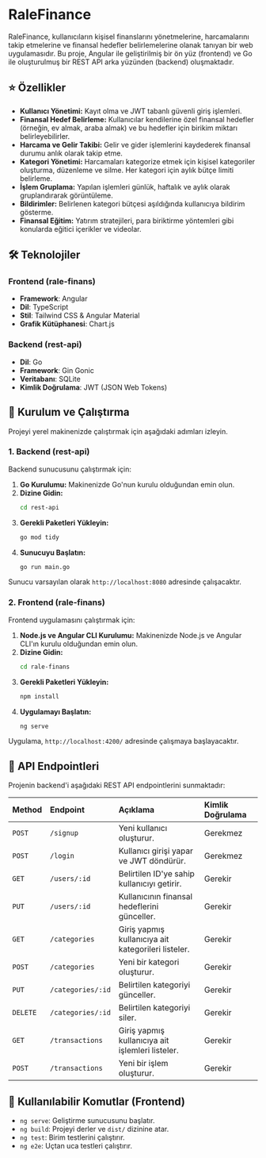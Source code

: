 # RaleFinance

RaleFinance, kullanıcıların kişisel finanslarını yönetmelerine, harcamalarını takip etmelerine ve finansal hedefler belirlemelerine olanak tanıyan bir web uygulamasıdır. Bu proje, Angular ile geliştirilmiş bir ön yüz (frontend) ve Go ile oluşturulmuş bir REST API arka yüzünden (backend) oluşmaktadır.

## ⭐ Özellikler

  - **Kullanıcı Yönetimi:** Kayıt olma ve JWT tabanlı güvenli giriş işlemleri.
  - **Finansal Hedef Belirleme:** Kullanıcılar kendilerine özel finansal hedefler (örneğin, ev almak, araba almak) ve bu hedefler için birikim miktarı belirleyebilirler.
  - **Harcama ve Gelir Takibi:** Gelir ve gider işlemlerini kaydederek finansal durumu anlık olarak takip etme.
  - **Kategori Yönetimi:** Harcamaları kategorize etmek için kişisel kategoriler oluşturma, düzenleme ve silme. Her kategori için aylık bütçe limiti belirleme.
  - **İşlem Gruplama:** Yapılan işlemleri günlük, haftalık ve aylık olarak gruplandırarak görüntüleme.
  - **Bildirimler:** Belirlenen kategori bütçesi aşıldığında kullanıcıya bildirim gösterme.
  - **Finansal Eğitim:** Yatırım stratejileri, para biriktirme yöntemleri gibi konularda eğitici içerikler ve videolar.

## 🛠️ Teknolojiler

### Frontend (rale-finans)

  - **Framework**: Angular
  - **Dil**: TypeScript
  - **Stil**: Tailwind CSS & Angular Material
  - **Grafik Kütüphanesi**: Chart.js

### Backend (rest-api)

  - **Dil**: Go
  - **Framework**: Gin Gonic
  - **Veritabanı**: SQLite
  - **Kimlik Doğrulama**: JWT (JSON Web Tokens)

## 🚀 Kurulum ve Çalıştırma

Projeyi yerel makinenizde çalıştırmak için aşağıdaki adımları izleyin.

### 1\. Backend (rest-api)

Backend sunucusunu çalıştırmak için:

1.  **Go Kurulumu:** Makinenizde Go'nun kurulu olduğundan emin olun.
2.  **Dizine Gidin:**
    ```bash
    cd rest-api
    ```
3.  **Gerekli Paketleri Yükleyin:**
    ```bash
    go mod tidy
    ```
4.  **Sunucuyu Başlatın:**
    ```bash
    go run main.go
    ```

Sunucu varsayılan olarak `http://localhost:8080` adresinde çalışacaktır.

### 2\. Frontend (rale-finans)

Frontend uygulamasını çalıştırmak için:

1.  **Node.js ve Angular CLI Kurulumu:** Makinenizde Node.js ve Angular CLI'ın kurulu olduğundan emin olun.
2.  **Dizine Gidin:**
    ```bash
    cd rale-finans
    ```
3.  **Gerekli Paketleri Yükleyin:**
    ```bash
    npm install
    ```
4.  **Uygulamayı Başlatın:**
    ```bash
    ng serve
    ```

Uygulama, `http://localhost:4200/` adresinde çalışmaya başlayacaktır.

## 📝 API Endpointleri

Projenin backend'i aşağıdaki REST API endpointlerini sunmaktadır:

| Method | Endpoint | Açıklama | Kimlik Doğrulama |
| :--- | :--- | :--- | :--- |
| `POST` | `/signup` | Yeni kullanıcı oluşturur. | Gerekmez |
| `POST` | `/login` | Kullanıcı girişi yapar ve JWT döndürür. | Gerekmez |
| `GET` | `/users/:id` | Belirtilen ID'ye sahip kullanıcıyı getirir. | Gerekir |
| `PUT` | `/users/:id` | Kullanıcının finansal hedeflerini günceller. | Gerekir |
| `GET` | `/categories` | Giriş yapmış kullanıcıya ait kategorileri listeler. | Gerekir |
| `POST`| `/categories`| Yeni bir kategori oluşturur. | Gerekir |
| `PUT` | `/categories/:id`| Belirtilen kategoriyi günceller. | Gerekir |
| `DELETE`| `/categories/:id`| Belirtilen kategoriyi siler. | Gerekir |
| `GET` | `/transactions`| Giriş yapmış kullanıcıya ait işlemleri listeler. | Gerekir |
| `POST`| `/transactions`| Yeni bir işlem oluşturur. | Gerekir |

## 📜 Kullanılabilir Komutlar (Frontend)

  - `ng serve`: Geliştirme sunucusunu başlatır.
  - `ng build`: Projeyi derler ve `dist/` dizinine atar.
  - `ng test`: Birim testlerini çalıştırır.
  - `ng e2e`: Uçtan uca testleri çalıştırır.
